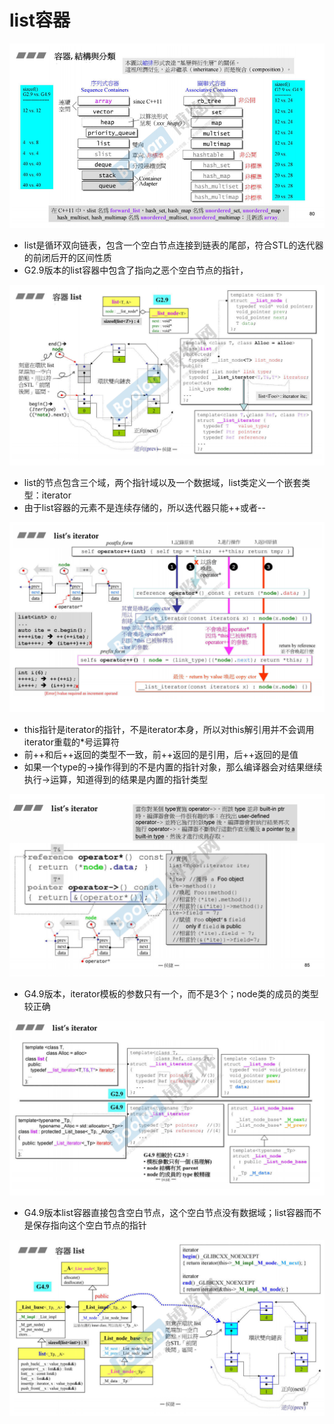 # list容器

![image-20200428140207214](figure/image-20200428140207214.png)

- list是循环双向链表，包含一个空白节点连接到链表的尾部，符合STL的迭代器的前闭后开的区间性质
- G2.9版本的list容器中包含了指向之恶个空白节点的指针，

![image-20200428140624077](figure/image-20200428140624077.png)

- list的节点包含三个域，两个指针域以及一个数据域，list类定义一个嵌套类型：iterator
- 由于list容器的元素不是连续存储的，所以迭代器只能++或者--

![image-20200428141341071](figure/image-20200428141341071.png)

- this指针是iterator的指针，不是iterator本身，所以对this解引用并不会调用iterator重载的*号运算符
- 前++和后++返回的类型不一致，前++返回的是引用，后++返回的是值
- 如果一个type的->操作得到的不是内置的指针对象，那么编译器会对结果继续执行->运算，知道得到的结果是内置的指针类型

![image-20200428141706631](figure/image-20200428141706631.png)

- G4.9版本，iterator模板的参数只有一个，而不是3个；node类的成员的类型较正确

![image-20200428142100851](figure/image-20200428142100851.png)

- G4.9版本list容器直接包含空白节点，这个空白节点没有数据域；list容器而不是保存指向这个空白节点的指针

![image-20200428142334476](figure/image-20200428142334476.png)

